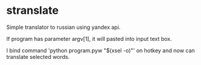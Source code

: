 # stranslate

Simple translator to russian using yandex api.

If program has parameter argv[1], it will pasted into input text box.

I bind command 'python program.pyw "$(xsel -o)"' on hotkey and now can translate selected words.
